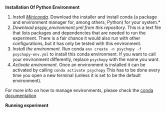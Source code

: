 **Installation Of Python Environment**

1) *Install [Miniconda](https://docs.conda.io/en/latest/miniconda.html).* Download the installer and install conda (a package and environment manager for, among others, Python) for your system.*
2) *Download psypy_environment.yml from this repository.* This is a text file that lists packages and dependencies that are needed to run the experiment. There is a fair chance it would also run with other configurations, but it has only be tested with this environment. 
3) *Install the environment.* Run conda `env create -n psychopy -f psychopy-env.yml` to install this conda environment. If you want to call your environment differently, replace `psychopy` with the name you want.  
4) *Activate environment.* Once an environment is installed it can be activated by calling `conda activate psychopy` This has to be done every time you open a new terminal (unless it is set to be the default environment). 

For more info on how to manage environments, please check the [conda documentation](https://docs.conda.io/projects/conda/en/latest/user-guide/getting-started.html#managing-envs)

**Running experiment**
